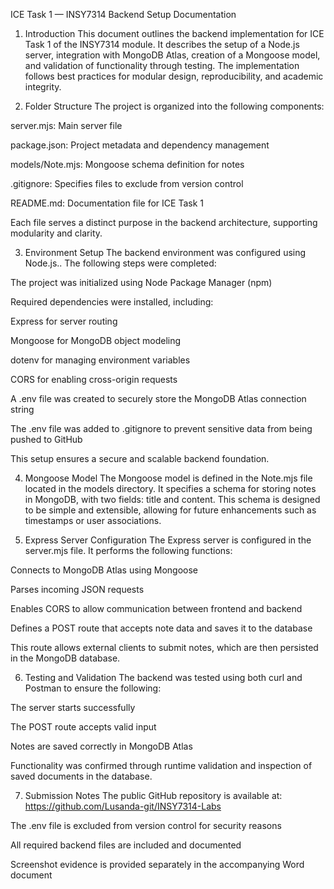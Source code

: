 ICE Task 1 — INSY7314 Backend Setup Documentation
1. Introduction
This document outlines the backend implementation for ICE Task 1 of the INSY7314 module. It describes the setup of a Node.js server, integration with MongoDB Atlas, creation of a Mongoose model, and validation of functionality through testing. The implementation follows best practices for modular design, reproducibility, and academic integrity.

2. Folder Structure
The project is organized into the following components:

server.mjs: Main server file

package.json: Project metadata and dependency management

models/Note.mjs: Mongoose schema definition for notes

.gitignore: Specifies files to exclude from version control

README.md: Documentation file for ICE Task 1

Each file serves a distinct purpose in the backend architecture, supporting modularity and clarity.

3. Environment Setup
The backend environment was configured using Node.js.. The following steps were completed:

The project was initialized using Node Package Manager (npm)

Required dependencies were installed, including:

Express for server routing

Mongoose for MongoDB object modeling

dotenv for managing environment variables

CORS for enabling cross-origin requests

A .env file was created to securely store the MongoDB Atlas connection string

The .env file was added to .gitignore to prevent sensitive data from being pushed to GitHub

This setup ensures a secure and scalable backend foundation.

4. Mongoose Model
The Mongoose model is defined in the Note.mjs file located in the models directory. It specifies a schema for storing notes in MongoDB, with two fields: title and content. This schema is designed to be simple and extensible, allowing for future enhancements such as timestamps or user associations.

5. Express Server Configuration
The Express server is configured in the server.mjs file. It performs the following functions:

Connects to MongoDB Atlas using Mongoose

Parses incoming JSON requests

Enables CORS to allow communication between frontend and backend

Defines a POST route that accepts note data and saves it to the database

This route allows external clients to submit notes, which are then persisted in the MongoDB database.

6. Testing and Validation
The backend was tested using both curl and Postman to ensure the following:

The server starts successfully

The POST route accepts valid input

Notes are saved correctly in MongoDB Atlas

Functionality was confirmed through runtime validation and inspection of saved documents in the database.

7. Submission Notes
The public GitHub repository is available at: https://github.com/Lusanda-git/INSY7314-Labs

The .env file is excluded from version control for security reasons

All required backend files are included and documented

Screenshot evidence is provided separately in the accompanying Word document
